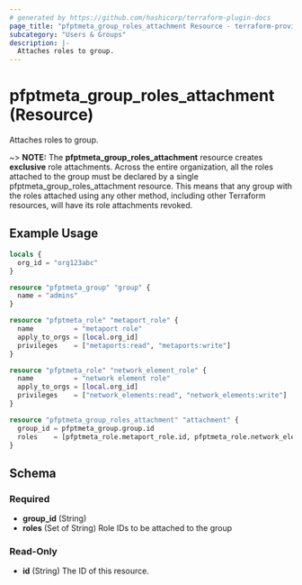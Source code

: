 ```yaml
---
# generated by https://github.com/hashicorp/terraform-plugin-docs
page_title: "pfptmeta_group_roles_attachment Resource - terraform-provider-pfptmeta"
subcategory: "Users & Groups"
description: |-
  Attaches roles to group.
---
```


# pfptmeta_group_roles_attachment (Resource)

Attaches roles to group.

~> **NOTE:** The **pfptmeta_group_roles_attachment** resource creates **exclusive** role attachments.
Across the entire organization, all the roles attached to the group must be declared by a single pfptmeta_group_roles_attachment resource.
This means that any group with the roles attached using any other method, including other Terraform resources, will have its role attachments revoked.

## Example Usage

```terraform
locals {
  org_id = "org123abc"
}

resource "pfptmeta_group" "group" {
  name = "admins"
}

resource "pfptmeta_role" "metaport_role" {
  name          = "metaport role"
  apply_to_orgs = [local.org_id]
  privileges    = ["metaports:read", "metaports:write"]
}

resource "pfptmeta_role" "network_element_role" {
  name          = "network element role"
  apply_to_orgs = [local.org_id]
  privileges    = ["network_elements:read", "network_elements:write"]
}

resource "pfptmeta_group_roles_attachment" "attachment" {
  group_id = pfptmeta_group.group.id
  roles    = [pfptmeta_role.metaport_role.id, pfptmeta_role.network_element_role.id]
}
```

<!-- schema generated by tfplugindocs -->
## Schema

### Required

- **group_id** (String)
- **roles** (Set of String) Role IDs to be attached to the group

### Read-Only

- **id** (String) The ID of this resource.
